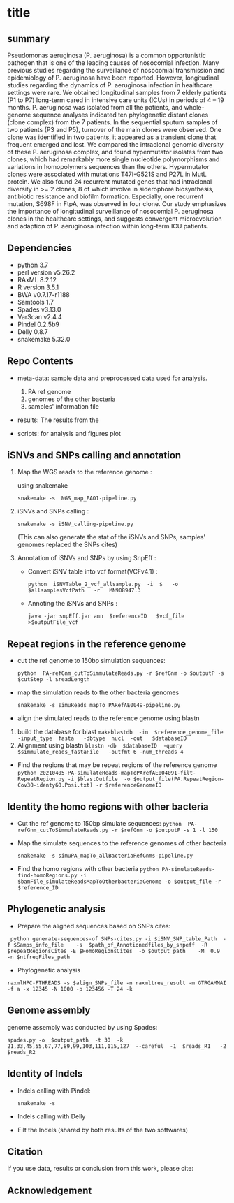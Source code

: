 # title



## summary

Pseudomonas aeruginosa (P. aeruginosa) is a common opportunistic pathogen that is one of the leading causes of nosocomial infection. Many previous studies regarding the surveillance of nosocomial transmission and epidemiology of P. aeruginosa have been reported. However, longitudinal studies regarding the dynamics of P. aeruginosa infection in healthcare settings were rare. We obtained longitudinal samples from 7 elderly patients (P1 to P7) long-term cared in intensive care units (ICUs) in periods of 4 – 19 months. P. aeruginosa was isolated from all the patients, and whole-genome sequence analyses indicated ten phylogenetic distant clones (clone complex) from the 7 patients. In the sequential sputum samples of two patients (P3 and P5), turnover of the main clones were observed. One clone was identified in two patients, it appeared as a transient clone that frequent emerged and lost. We compared the intraclonal genomic diversity of these P. aeruginosa complex, and found hypermutator isolates from two clones, which had remarkably more single nucleotide polymorphisms and variations in homopolymers sequences than the others. Hypermutator clones were associated with mutations T47I-G521S and P27L in MutL protein. We also found 24 recurrent mutated genes that had intraclonal diversity in >= 2 clones, 8 of which involve in siderophore biosynthesis, antibiotic resistance and biofilm formation. Especially, one recurrent mutation, S698F in FtpA, was observed in four clone. Our study emphasizes the importance of longitudinal surveillance of nosocomial P. aeruginosa clones in the healthcare settings, and suggests convergent microevolution and adaption of P. aeruginosa infection within long-term ICU patients.




## Dependencies

- python 3.7
- perl version v5.26.2
- RAxML 8.2.12
- R version 3.5.1
- BWA  v0.7.17-r1188
- Samtools 1.7
- Spades v3.13.0
- VarScan v2.4.4
- Pindel 0.2.5b9
- Delly 0.8.7
- snakemake 5.32.0

## Repo Contents

- meta-data: sample data and preprocessed data used for analysis.

  1. PA ref genome
  2. genomes of the other bacteria 
  3. samples' information file

- results:  The results from the 

- scripts: for analysis and figures plot

## iSNVs and SNPs calling and annotation

1. Map the WGS reads to the reference genome :

   using snakemake 

   `snakemake -s  NGS_map_PAO1-pipeline.py`

2. iSNVs and SNPs calling :

   `snakemake -s iSNV_calling-pipeline.py `
   
   (This can also generate the stat of the iSNVs and SNPs, samples' genomes replaced the SNPs cites)
   
3. Annotation of iSNVs and SNPs  by using SnpEff :

   - Convert iSNV table into vcf format(VCFv4.1) : 
     
     `python  iSNVTable_2_vcf_allsample.py  -i  $   -o $allsamplesVcfPath   -r   MN908947.3`
     
   - Annoting the iSNVs and SNPs :
     
      `java -jar snpEff.jar ann  $referenceID   $vcf_file    >$outputFile_vcf`

## Repeat regions in the reference genome

- cut the ref genome to 150bp simulation sequences:

  `python  PA-refGnm_cutToSimmulateReads.py -r $refGnm -o $outputP -s $cutStep -l $readLength `

- map the  simulation reads to the other bacteria genomes

  `snakemake -s simuReads_mapTo_PARefAE0049-pipeline.py`

- align the simulated reads to the reference genome using blastn
1. build the database for blast
`makeblastdb  -in  $reference_genome_file   -input_type  fasta   -dbtype  nucl  -out   $databaseID`
2. Alignment using blastn
`blastn -db  $databaseID  -query  $simmulate_reads_fastaFile   -outfmt 6 -num_threads 4`
- Find the regions that may be repeat regions of the reference genome
  `python 20210405-PA-simulateReads-mapToPArefAE004091-filt-RepeatRegion.py -i $blastOutfile  -o $output_file(PA.RepeatRegion-Cov30-identy60.Posi.txt) -r $referenceGenomeID `

## Identity the homo regions with other bacteria
- Cut the ref genome to 150bp simulate sequences:
  `python  PA-refGnm_cutToSimmulateReads.py -r $refGnm -o $outputP -s 1 -l 150 `
  
- Map the simulate sequences to the reference genomes of other bacteria

  `snakemake -s simuPA_mapTo_allBacteriaRefGnms-pipeline.py`

- Find the homo regions with other bacteria
`python PA-simulateReads-find-homoRegions.py -i $bamFile_simulateReadsMapToOtherbacteriaGenome -o $output_file -r $reference_ID`


## Phylogenetic analysis

- Prepare the  aligned sequences based on SNPs cites:

` python generate-sequences-of SNPs-cites.py -i $iSNV_SNP_table_Path  -f $Samps_info_file    -s  $path_of_Annotionedfiles_by_snpeff  -R $repeatRegionsCites -E $HomoRegionsCites  -o $output_path    -M  0.9  -n $ntfreqFiles_path`

- Phylogenetic analysis

`raxmlHPC-PTHREADS -s $align_SNPs_file -n raxmltree_result -m GTRGAMMAI -f a -x 12345 -N 1000 -p 123456 -T 24 -k`

## Genome assembly

genome assembly was conducted by using Spades:

`spades.py -o  $output_path  -t 30  -k 21,33,45,55,67,77,89,99,103,111,115,127  --careful  -1  $reads_R1   -2   $reads_R2`



## Identity of Indels 

- Indels calling with Pindel:

  `snakemake -s `

- Indels calling with Delly

- Filt the Indels (shared by both results of the two softwares)



## Citation

If you use data, results or conclusion from this work, please cite:



## Acknowledgement



